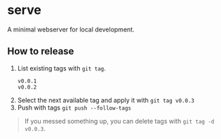 # serve
A minimal webserver for local development.

## How to release

1. List existing tags with `git tag`.
   ```
   v0.0.1
   v0.0.2
   ```
2. Select the next available tag and apply it with `git tag v0.0.3`
3. Push with tags `git push --follow-tags`

> If you messed something up, you can delete tags with `git tag -d v0.0.3`.
